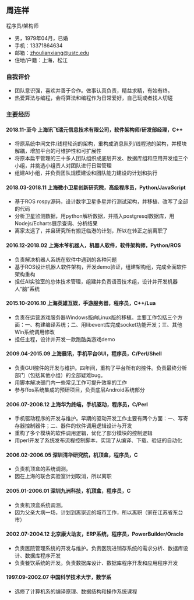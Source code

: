 
## 周连祥

程序员/架构师

* 男，1979年04月，已婚
* 手机：13371864634
* 邮箱：zhoulianxiang@ustc.edu
* 住地/户籍：上海，松江

### 自我评价

* 团队意识强，喜欢并善于合作。做事认真负责，精益求精，有始有终。
* 热爱算法与编程，会将算法和编程作为日常爱好，自己玩或者找人切磋

### 主要经历

#### 2018.11-至今 上海讯飞瑞元信息技术有限公司，软件架构师/研发部经理，C++
* 将原系统中间文件/线程轮询的架构，重构成消息队列/线程池的架构，并模块解耦，增加平台的可维护性和可扩展性
* 将原本扁平管理的三十多人团队组织成底层开发、数据库组和应用开发组三个小组，并挑选小组责人对团队进行日常管理
* 组建AI小组，并负责团队规模建设和团队能力建设的计划和执行

#### 2018.03-2018.11 上海微小卫星创新研究院，高级程序员，Python/JavaScript
* 基于ROS rospy源码，设计数字卫星多星并行测试架构，并移植、改写了全部的代码
* 分析卫星监测数据，用python解析数据，并插入postgresql数据库，用Nodejs/Echarts展示查询、分析结果
* 离家太远了，并且研究所有搬迁临港的计划，所以在转正之前离职了

#### 2016.12-2018.02 上海木爷机器人，机器人软件，软件架构师，Python/ROS
* 负责解决机器人系统在软件中遇到的各种问题
* 基于ROS设计机器人软件架构，开发demo验证，组建架构组，完成全面软件架构重构
* 担任AI实验室的总体技术管理，组建并负责语音技术组，设计并开发机器人“脑”系统

#### 2015.10-2016.10 上海英雄互娱，手游服务器，程序员，C++/Lua
* 负责在运营游戏服务器Windows版向Linux版的移植。主要工作包括三个方面：一、构建编译系统；二、用libevent库完成socket功能开发；三、其他Win系统调用修改
* 担任主程，设计并开发一款跑酷类游戏demo

#### 2009.04-2015.09 上海展讯，手机平台GUI，程序员，C/Perl/Shell
* 负责GUI控件的开发与维护。四年间，重构了平台所有的控件。负责最终分析部门（包括其他小组）的全部疑难bug。
* 用脚本解决部门内一些常见工作可提升效率的工作
* 参与ffos系统集成的预研项目，负责底层Android系统部分

#### 2006.07-2008.12 上海华为终端，手机驱动，程序员，C/Perl
* 手机驱动程序的开发与维护。早期的驱动开发工作主要有两个方面：一、写寄存器控制器件；二、器件的软件调用逻辑设计与开发
* 重构了多个模块的软件调用逻辑，优化了部分模块的控制逻辑
* 用perl开发了系统发布流程控制脚本，实现了从编译、下载、验证的自动化

#### 2006.02-2006.05 深圳清华研究院，机顶盒，程序员，C
* 负责机顶盒的系统调测。
* 因在上海的联合实验室计划取消，所以离职

#### 2005.01-2006.01 深圳九洲科技，机顶盒，程序员，C
* 负责机顶盒系统调测。
* 因为父亲大病一场，计划到离家近的城市工作，所以离职（家在江苏省东台市）

#### 2002.07-2004.12 北京康大助友，ERP系统，程序员，PowerBuilder/Oracle
* 负责医院管理系统的开发与维护。负责医院进销存系统的需求分析、数据库设计、数据库程序开发
* 负责餐饮系统的开发。负责数据库设计、数据库程序开发和应用程序开发

#### 1997.09-2002.07 中国科学技术大学，数学系
* 选修了计算机系的编译原理、数据结构和操作系统课程
